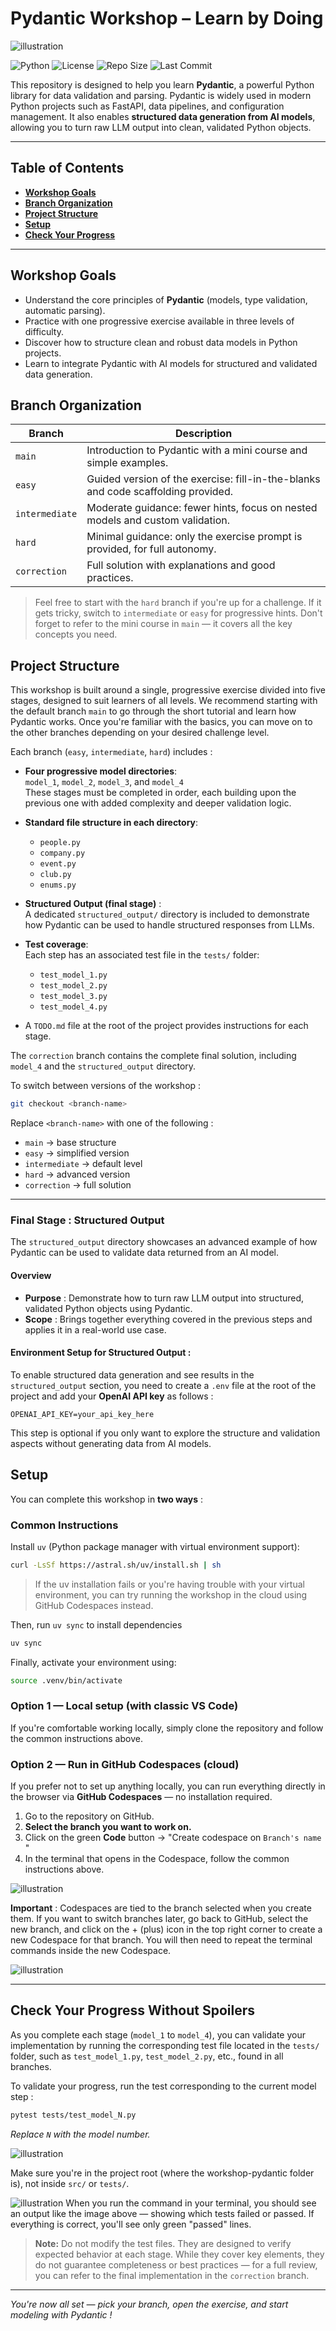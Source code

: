 # Pydantic Workshop – Learn by Doing

![illustration](assets/logo_pydantic.jpg)

![Python](https://img.shields.io/badge/python-3.10+-blue)
![License](https://img.shields.io/github/license/datacraft-paris/workshop-pydantic)
![Repo Size](https://img.shields.io/github/repo-size/datacraft-paris/workshop-pydantic)
![Last Commit](https://img.shields.io/github/last-commit/datacraft-paris/workshop-pydantic)



This repository is designed to help you learn **Pydantic**, a powerful Python library for data validation and parsing.
Pydantic is widely used in modern Python projects such as FastAPI, data pipelines, and configuration management.
It also enables **structured data generation from AI models**, allowing you to turn raw LLM output into clean, validated Python objects.

---

## Table of Contents
- **[Workshop Goals](#workshop-goals)**
- **[Branch Organization](#branch-organization)**
- **[Project Structure](#project-structure)**
- **[Setup](#setup)**
- **[Check Your Progress](#check-your-progress-without-spoilers)**

---

## Workshop Goals

- Understand the core principles of **Pydantic** (models, type validation, automatic parsing).
- Practice with one progressive exercise available in three levels of difficulty.
- Discover how to structure clean and robust data models in Python projects.
- Learn to integrate Pydantic with AI models for structured and validated data generation.


## Branch Organization

| Branch         | Description                                                                 |
|----------------|-----------------------------------------------------------------------------|
| `main`         | Introduction to Pydantic with a mini course and simple examples.           |
| `easy`         | Guided version of the exercise: fill-in-the-blanks and code scaffolding provided. |
| `intermediate` | Moderate guidance: fewer hints, focus on nested models and custom validation. |
| `hard`         | Minimal guidance: only the exercise prompt is provided, for full autonomy. |
| `correction`   | Full solution with explanations and good practices.                         |

> Feel free to start with the `hard` branch if you're up for a challenge. If it gets tricky, switch to `intermediate` or `easy` for progressive hints. Don't forget to refer to the mini course in `main` — it covers all the key concepts you need.



## Project Structure

This workshop is built around a single, progressive exercise divided into five stages, designed to suit learners of all levels. We recommend starting with the default branch `main` to go through the short tutorial and learn how Pydantic works. Once you're familiar with the basics, you can move on to the other branches depending on your desired challenge level.

Each branch (`easy`, `intermediate`, `hard`) includes :

- **Four progressive model directories**:  
  `model_1`, `model_2`, `model_3`, and `model_4`  
  These stages must be completed in order, each building upon the previous one with added complexity and deeper validation logic.

- **Standard file structure in each directory**:
  - `people.py`
  - `company.py`
  - `event.py`
  - `club.py`
  - `enums.py`

- **Structured Output (final stage)** :  
  A dedicated `structured_output/` directory is included to demonstrate how Pydantic can be used to handle structured responses from LLMs.

- **Test coverage**:  
  Each step has an associated test file in the `tests/` folder:
  - `test_model_1.py`
  - `test_model_2.py`
  - `test_model_3.py`
  - `test_model_4.py`

- A `TODO.md` file at the root of the project provides instructions for each stage.

The `correction` branch contains the complete final solution, including `model_4` and the `structured_output` directory.

To switch between versions of the workshop :
```bash
git checkout <branch-name>
```

Replace `<branch-name>` with one of the following :

- `main`         → base structure  
- `easy`         → simplified version  
- `intermediate` → default level  
- `hard`         → advanced version  
- `correction`   → full solution 

---

### Final Stage : Structured Output

The `structured_output` directory showcases an advanced example of how Pydantic can be used to validate data returned from an AI model.

#### Overview

- **Purpose** : Demonstrate how to turn raw LLM output into structured, validated Python objects using Pydantic.  
- **Scope** : Brings together everything covered in the previous steps and applies it in a real-world use case.

#### Environment Setup for Structured Output :

To enable structured data generation and see results in the `structured_output` section, you need to create a `.env` file at the root of the project and add your **OpenAI API key** as follows :

```plaintext
OPENAI_API_KEY=your_api_key_here
```

This step is optional if you only want to explore the structure and validation aspects without generating data from AI models.

## Setup

You can complete this workshop in **two ways** :

### Common Instructions

Install `uv` (Python package manager with virtual environment support):

```bash
curl -LsSf https://astral.sh/uv/install.sh | sh
```

>If the uv installation fails or you're having trouble with your virtual environment, you can try running the workshop in the cloud using GitHub Codespaces instead.

Then, run `uv sync` to install dependencies

```bash
uv sync
```

Finally, activate your environment using:

```bash
source .venv/bin/activate
```

### Option 1 — Local setup (with classic VS Code)

If you're comfortable working locally, simply clone the repository and follow the common instructions above.

### Option 2 — Run in GitHub Codespaces (cloud)

If you prefer not to set up anything locally, you can run everything directly in the browser via **GitHub Codespaces** — no installation required.

1. Go to the repository on GitHub.
2. **Select the branch you want to work on.**
3. Click on the green **Code** button → "Create codespace on `Branch's name` " 
4. In the terminal that opens in the Codespace, follow the common instructions above.

![illustration](assets/capture_3.png)

**Important** : Codespaces are tied to the branch selected when you create them.
If you want to switch branches later, go back to GitHub, select the new branch, and click on the + (plus) icon in the top right corner to create a new Codespace for that branch.
You will then need to repeat the terminal commands inside the new Codespace.

![illustration](assets/capture_4.png)

---

## Check Your Progress Without Spoilers

As you complete each stage (`model_1` to `model_4`), you can validate your implementation by running the corresponding test file located in the `tests/` folder, such as `test_model_1.py`, `test_model_2.py`, etc., found in all branches.

To validate your progress, run the test corresponding to the current model step :

```bash
pytest tests/test_model_N.py
```

*Replace `N` with the model number.*

![illustration](assets/capture_1.png)

Make sure you're in the project root (where the workshop-pydantic folder is), not inside `src/` or `tests/`.

![illustration](assets/capture_2.png)
When you run the command in your terminal, you should see an output like the image above — showing which tests failed or passed. If everything is correct, you'll see only green "passed" lines.


> **Note:** Do not modify the test files. They are designed to verify expected behavior at each stage. While they cover key elements, they do not guarantee completeness or best practices — for a full review, you can refer to the final implementation in the `correction` branch.

---

*You're now all set — pick your branch, open the exercise, and start modeling with Pydantic !*
